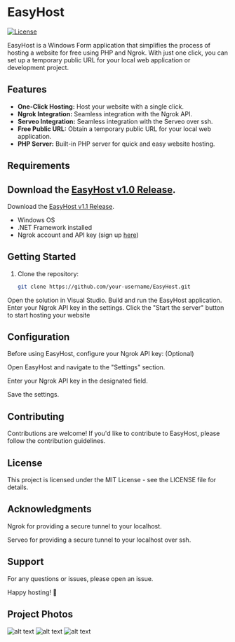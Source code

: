 # EasyHost

[![License](https://img.shields.io/badge/license-MIT-blue.svg)](LICENSE)

EasyHost is a Windows Form application that simplifies the process of hosting a website for free using PHP and Ngrok. With just one click, you can set up a temporary public URL for your local web application or development project.

## Features

- **One-Click Hosting:** Host your website with a single click.
- **Ngrok Integration:** Seamless integration with the Ngrok API.
-  **Serveo Integration:** Seamless integration with the Serveo over ssh.
- **Free Public URL:** Obtain a temporary public URL for your local web application.
- **PHP Server:** Built-in PHP server for quick and easy website hosting.

## Requirements
Download the [EasyHost v1.0 Release](https://github.com/EZIOxtn/EasyHost/releases/tag/hosting).
-
Download the [EasyHost v1.1 Release](https://www.mediafire.com/file/yqsqfzdpf8d9wpa/Release.zip/file).
- Windows OS
- .NET Framework installed
- Ngrok account and API key (sign up [here](https://ngrok.com/))

## Getting Started

1. Clone the repository:
   ```bash
   git clone https://github.com/your-username/EasyHost.git
Open the solution in Visual Studio.
Build and run the EasyHost application.
Enter your Ngrok API key in the settings.
Click the "Start the server" button to start hosting your website


## Configuration

Before using EasyHost, configure your Ngrok API key: (Optional)

Open EasyHost and navigate to the "Settings" section.

Enter your Ngrok API key in the designated field.

Save the settings.

## Contributing


Contributions are welcome! If you'd like to contribute to EasyHost, please follow the contribution guidelines.

## License


This project is licensed under the MIT License - see the LICENSE file for details.

## Acknowledgments


Ngrok for providing a secure tunnel to your localhost.

Serveo for providing a secure tunnel to your localhost over ssh.

## Support


For any questions or issues, please open an issue.

Happy hosting! 🚀

## Project Photos

![alt text](Capture3.PNG)
![alt text](Capture1.PNG)
![alt text](Capture2.PNG)

    
